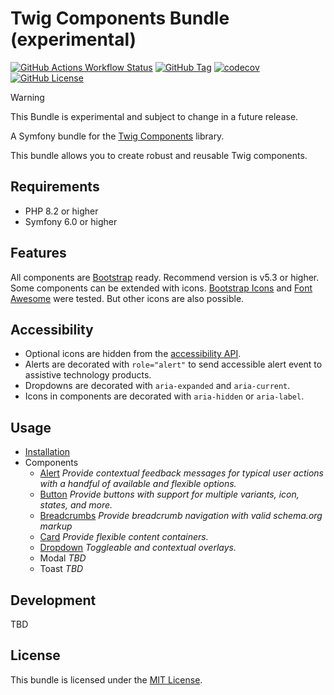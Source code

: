 # Twig Components Bundle (experimental)

[![GitHub Actions Workflow Status](https://img.shields.io/github/actions/workflow/status/codeschubser/twig-components-bundle/ci.yml)](https://github.com/codeschubser/twig-components-bundle/actions/workflows/ci.yml)
[![GitHub Tag](https://img.shields.io/github/v/tag/codeschubser/twig-components-bundle)](https://github.com/codeschubser/twig-components-bundle/tags)
[![codecov](https://codecov.io/gh/codeschubser/twig-components-bundle/branch/master/graph/badge.svg?token=6303H9T6XZ)](https://codecov.io/gh/codeschubser/twig-components-bundle)
[![GitHub License](https://img.shields.io/github/license/codeschubser/twig-components-bundle)](https://github.com/codeschubser/twig-components-bundle/blob/master/LICENSE)

> [!WARNING]  
> This Bundle is experimental and subject to change in a future release.

A Symfony bundle for the [Twig Components](https://symfony.com/bundles/ux-twig-component/current/index.html) library.

This bundle allows you to create robust and reusable Twig components.

## Requirements

- PHP 8.2 or higher
- Symfony 6.0 or higher

## Features

All components are [Bootstrap](https://getbootstrap.com/) ready. Recommend version is v5.3 or higher. Some components can be extended with icons. [Bootstrap Icons](https://icons.getbootstrap.com/) and [Font Awesome](https://fontawesome.com/) were tested. But other icons are also possible.

## Accessibility

- Optional icons are hidden from the [accessibility API](https://developer.mozilla.org/en-US/docs/Web/Accessibility/ARIA/Attributes/aria-hidden).
- Alerts are decorated with `role="alert"` to send accessible alert event to assistive technology products.
- Dropdowns are decorated with `aria-expanded` and `aria-current`.
- Icons in components are decorated with `aria-hidden` or `aria-label`.

## Usage

- [Installation](docs/index.md)
- Components
  - [Alert](docs/alert.md) *Provide contextual feedback messages for typical user actions with a handful of available and flexible options.*
  - [Button](docs/button.md) *Provide buttons with support for multiple variants, icon, states, and more.*
  - [Breadcrumbs](docs/breadcrumbs.md) *Provide breadcrumb navigation with valid schema.org markup*
  - [Card](docs/cards.md) *Provide flexible content containers.*
  - [Dropdown](docs/dropdown.md) *Toggleable and contextual overlays.*
  - Modal *TBD*
  - Toast *TBD*

## Development

TBD

## License

This bundle is licensed under the [MIT License](LICENSE).
